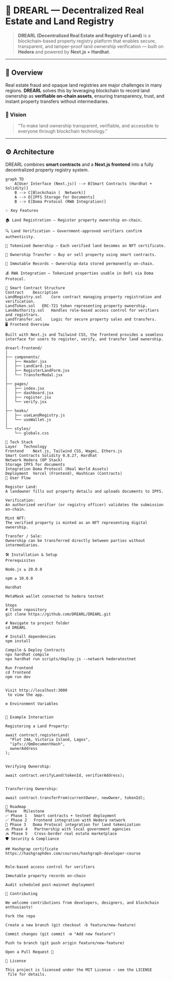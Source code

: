 # 🏡 DREARL — Decentralized Real Estate and Land Registry

> **DREARL (Decentralized Real Estate and Registry of Land)** is a blockchain-based property registry platform that enables secure, transparent, and tamper-proof land ownership verification — built on **Hedera** and powered by **Next.js + Hardhat**.

---

## 🔎 Overview

Real estate fraud and opaque land registries are major challenges in many regions. **DREARL** solves this by leveraging blockchain to record land ownership as **verifiable on-chain assets**, ensuring transparency, trust, and instant property transfers without intermediaries.

### 🎯 Vision

> “To make land ownership transparent, verifiable, and accessible to everyone through blockchain technology.”

---

## ⚙️ Architecture

DREARL combines **smart contracts** and a **Next.js frontend** into a fully decentralized property registry system.

```mermaid
graph TD
    A[User Interface (Next.js)] --> B[Smart Contracts (Hardhat + Solidity)]
    B --> C[Blockchain (  Network)]
    A --> D[IPFS Storage for Documents]
    B --> E[Doma Protocol (RWA Integration)]

✨ Key Features

🏠 Land Registration — Register property ownership on-chain.

🔍 Land Verification — Government-approved verifiers confirm authenticity.

🧾 Tokenized Ownership — Each verified land becomes an NFT certificate.

🔄 Ownership Transfer — Buy or sell property using smart contracts.

🧱 Immutable Records — Ownership data stored permanently on-chain.

💰 RWA Integration — Tokenized properties usable in DeFi via Doma Protocol.

🧩 Smart Contract Structure
Contract	Description
LandRegistry.sol	Core contract managing property registration and verification.
LandToken.sol	ERC-721 token representing property ownership.
LandAuthority.sol	Handles role-based access control for verifiers and registrars.
LandTransfer.sol	Logic for secure property sales and transfers.
🖥️ Frontend Overview

Built with Next.js and Tailwind CSS, the frontend provides a seamless interface for users to register, verify, and transfer land ownership.

drearl-frontend/
│
├── components/
│   ├── Header.jsx
│   ├── LandCard.jsx
│   ├── RegisterLandForm.jsx
│   └── TransferModal.jsx
│
├── pages/
│   ├── index.jsx
│   ├── dashboard.jsx
│   ├── register.jsx
│   └── verify.jsx
│
├── hooks/
│   ├── useLandRegistry.js
│   └── useWallet.js
│
└── styles/
    └── globals.css

🔗 Tech Stack
Layer	Technology
Frontend	Next.js, Tailwind CSS, Wagmi, Ethers.js
Smart Contracts	Solidity 0.8.27, Hardhat
Network	Hedera (OP Stack)
Storage	IPFS for documents
Integration	Doma Protocol (Real World Assets)
Deployment	Vercel (Frontend), HashScan (Contracts)
🧠 User Flow

Register Land:
A landowner fills out property details and uploads documents to IPFS.

Verification:
An authorized verifier (or registry officer) validates the submission on-chain.

Mint NFT:
The verified property is minted as an NFT representing digital ownership.

Transfer / Sale:
Ownership can be transferred directly between parties without intermediaries.

🛠️ Installation & Setup
Prerequisites

Node.js ≥ 20.0.0

npm ≥ 10.0.0

Hardhat

MetaMask wallet connected to hedera testnet

Steps
# Clone repository
git clone https://github.com/DREARL/DREARL.git

# Navigate to project folder
cd DREARL

# Install dependencies
npm install

Compile & Deploy Contracts
npx hardhat compile
npx hardhat run scripts/deploy.js --network hederatestnet

Run Frontend
cd frontend
npm run dev


Visit http://localhost:3000
 to view the app.

⚙️ Environment Variables


🧾 Example Interaction

Registering a Land Property:

await contract.registerLand(
  "Plot 24A, Victoria Island, Lagos",
  "ipfs://QmDocumentHash",
  ownerAddress
);


Verifying Ownership:

await contract.verifyLand(tokenId, verifierAddress);


Transferring Ownership:

await contract.transferFrom(currentOwner, newOwner, tokenId);

🧭 Roadmap
Phase	Milestone
✅ Phase 1	Smart contracts + testnet deployment
✅ Phase 2	Frontend integration with Hedera network
🚧 Phase 3	Doma Protocol integration for land tokenization
🔜 Phase 4	Partnership with local government agencies
🔜 Phase 5	Cross-border real estate marketplace
🛡️ Security & Compliance

## Hashgrap certificate
https://hashgraphdev.com/courses/hashgraph-developer-course


Role-based access control for verifiers

Immutable property records on-chain

Audit scheduled post-mainnet deployment

🤝 Contributing

We welcome contributions from developers, designers, and blockchain enthusiasts!

Fork the repo

Create a new branch (git checkout -b feature/new-feature)

Commit changes (git commit -m "Add new feature")

Push to branch (git push origin feature/new-feature)

Open a Pull Request 🚀

📄 License

This project is licensed under the MIT License — see the LICENSE
 file for details.
```
